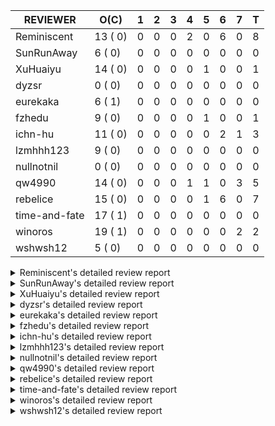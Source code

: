|   REVIEWER    |  O(C)   | 1 | 2 | 3 | 4 | 5 | 6 | 7 | T |
|---------------|---------|---|---|---|---|---|---|---|---|
| Reminiscent   | 13 ( 0) | 0 | 0 | 0 | 2 | 0 | 6 | 0 | 8 |
| SunRunAway    |  6 ( 0) | 0 | 0 | 0 | 0 | 0 | 0 | 0 | 0 |
| XuHuaiyu      | 14 ( 0) | 0 | 0 | 0 | 0 | 1 | 0 | 0 | 1 |
| dyzsr         |  0 ( 0) | 0 | 0 | 0 | 0 | 0 | 0 | 0 | 0 |
| eurekaka      |  6 ( 1) | 0 | 0 | 0 | 0 | 0 | 0 | 0 | 0 |
| fzhedu        |  9 ( 0) | 0 | 0 | 0 | 0 | 1 | 0 | 0 | 1 |
| ichn-hu       | 11 ( 0) | 0 | 0 | 0 | 0 | 0 | 2 | 1 | 3 |
| lzmhhh123     |  9 ( 0) | 0 | 0 | 0 | 0 | 0 | 0 | 0 | 0 |
| nullnotnil    |  0 ( 0) | 0 | 0 | 0 | 0 | 0 | 0 | 0 | 0 |
| qw4990        | 14 ( 0) | 0 | 0 | 0 | 1 | 1 | 0 | 3 | 5 |
| rebelice      | 15 ( 0) | 0 | 0 | 0 | 0 | 1 | 6 | 0 | 7 |
| time-and-fate | 17 ( 1) | 0 | 0 | 0 | 0 | 0 | 0 | 0 | 0 |
| winoros       | 19 ( 1) | 0 | 0 | 0 | 0 | 0 | 0 | 2 | 2 |
| wshwsh12      |  5 ( 0) | 0 | 0 | 0 | 0 | 0 | 0 | 0 | 0 |


<details> 
  <summary>Reminiscent's detailed review report</summary> 

## To Be Reviewed

|     REPO     |                                                                      PR                                                                      | C | LASTED |
|--------------|----------------------------------------------------------------------------------------------------------------------------------------------|---|--------|
| tidb/26474   | [planner: fix the unstable unit test TestTableFromMeta (#26463)](https://github.com/pingcap/tidb/pull/26474)                                 |   | 73d16h |
| docs-cn/6948 | [spm: add description for baseline capture filter](https://github.com/pingcap/docs-cn/pull/6948)                                             |   | 39d18h |
| tidb/26475   | [planner: fix the unstable unit test TestTableFromMeta (#26463)](https://github.com/pingcap/tidb/pull/26475)                                 |   | 73d16h |
| tidb/26491   | [planner: fix the unstable test TestOrderedResultModeOnOtherOperators (#26481)](https://github.com/pingcap/tidb/pull/26491)                  |   | 72d23h |
| tidb/26492   | [planner: fix the unstable test TestOrderedResultModeOnOtherOperators (#26481)](https://github.com/pingcap/tidb/pull/26492)                  |   | 72d23h |
| tidb/26498   | [planner: fix the unstable unit test `TestAnalyzeIncremental` (#26460)](https://github.com/pingcap/tidb/pull/26498)                          |   | 72d20h |
| tidb/26499   | [planner: fix the unstable unit test `TestAnalyzeIncremental` (#26460)](https://github.com/pingcap/tidb/pull/26499)                          |   | 72d20h |
| tidb/26503   | [planner: fix goroutine leak problem in some unit tests (#26500)](https://github.com/pingcap/tidb/pull/26503)                                |   | 72d19h |
| tidb/27636   | [planner, expression: avoid exprs with side effects in column pruning and agg pushdown (#27370)](https://github.com/pingcap/tidb/pull/27636) |   | 37d17h |
| tidb/27773   | [statistics: remove redundant assignment for statistics.Column.Count](https://github.com/pingcap/tidb/pull/27773)                            |   | 31d16h |
| tidb/27837   | [planner: fix wrong plan caused by shallow copy schema columns (#27798)](https://github.com/pingcap/tidb/pull/27837)                         |   | 27d16h |
| tidb/27849   | [session: add system table mysql.column_stats_usage](https://github.com/pingcap/tidb/pull/27849)                                             |   | 26d23h |
| tidb/28543   | [planner/core: migrate test-infra to testify for `planner/core/integration_partition_test.go`](https://github.com/pingcap/tidb/pull/28543)   |   | 16h    |


## Reviewed in Last 7 Days

|    REPO    |                                                                     PR                                                                     | C | D |  R   |
|------------|--------------------------------------------------------------------------------------------------------------------------------------------|---|---|------|
| tidb/28415 | [planner/core: migrate  test-infra to testify for `cache_test.go`](https://github.com/pingcap/tidb/pull/28415)                             |   | 4 | 3d6h |
| tidb/28478 | [planner: fix the issue that some PointGet plans generated in physical-stage cannot be cached](https://github.com/pingcap/tidb/pull/28478) |   | 4 | 19h  |
| tidb/28460 | [planner: add more unit tests for prepare plan cache](https://github.com/pingcap/tidb/pull/28460)                                          |   | 6 | 14h  |
| tidb/28444 | [planner: fix the issue that planner may cache invalid plans for joins in some cases (#28432)](https://github.com/pingcap/tidb/pull/28444) |   | 6 | 4h   |
| tidb/28445 | [planner: fix the issue that planner may cache invalid plans for joins in some cases (#28432)](https://github.com/pingcap/tidb/pull/28445) |   | 6 | 4h   |
| tidb/28446 | [planner: fix the issue that planner may cache invalid plans for joins in some cases (#28432)](https://github.com/pingcap/tidb/pull/28446) |   | 6 | 4h   |
| tidb/28447 | [planner: fix the issue that planner may cache invalid plans for joins in some cases (#28432)](https://github.com/pingcap/tidb/pull/28447) |   | 6 | 4h   |
| tidb/28432 | [planner: fix the issue that planner may cache invalid plans for joins in some cases](https://github.com/pingcap/tidb/pull/28432)          |   | 6 | 15h  |


</details> 


<details> 
  <summary>SunRunAway's detailed review report</summary> 

## To Be Reviewed

|    REPO    |                                                                        PR                                                                        | C | LASTED  |
|------------|--------------------------------------------------------------------------------------------------------------------------------------------------|---|---------|
| tidb/19807 | [executor: parallel evaluation for hash aggregate distinct](https://github.com/pingcap/tidb/pull/19807)                                          |   | 394d11h |
| tidb/21834 | [planner: enhanced index range calculation plan](https://github.com/pingcap/tidb/pull/21834)                                                     |   | 291d18h |
| tidb/21956 | [planner/preprocessor: disallow into-outfile clause in some place](https://github.com/pingcap/tidb/pull/21956)                                   |   | 284d23h |
| tidb/25385 | [executor: global kill 32bits (local connID part)](https://github.com/pingcap/tidb/pull/25385)                                                   |   | 112d10h |
| tidb/27530 | [executor: make `group_concat` function consider the collation (#27490)](https://github.com/pingcap/tidb/pull/27530)                             |   | 40d21h  |
| tidb/27832 | [executor: fix a bug that can not insert null into a not null column in the empty SQL mode (#21237)](https://github.com/pingcap/tidb/pull/27832) |   | 27d16h  |


## Reviewed in Last 7 Days

| REPO | PR | C | D | R |
|------|----|---|---|---|


</details> 


<details> 
  <summary>XuHuaiyu's detailed review report</summary> 

## To Be Reviewed

|     REPO     |                                                                PR                                                                 | C | LASTED  |
|--------------|-----------------------------------------------------------------------------------------------------------------------------------|---|---------|
| docs-cn/5561 | [Add sql optimization-related docs to toc](https://github.com/pingcap/docs-cn/pull/5561)                                          |   | 223d15h |
| tidb/21401   | [expression: incompatibility with MySQL for ADDTIME()](https://github.com/pingcap/tidb/pull/21401)                                |   | 307d11h |
| docs-cn/6716 | [sysvar: add doc for tidb-restricted-read-only](https://github.com/pingcap/docs-cn/pull/6716)                                     |   | 73d18h  |
| tidb/26098   | [executor, planner: add support for SQL_CALC_FOUND_ROWS](https://github.com/pingcap/tidb/pull/26098)                              |   | 85d23h  |
| tidb/26440   | [executor: a HashJoin demo in exchange parallel framework](https://github.com/pingcap/tidb/pull/26440)                            |   | 74d16h  |
| tidb/27315   | [go.mod: update parser to fix the parse error for subquery (#25647)](https://github.com/pingcap/tidb/pull/27315)                  |   | 47d13h  |
| tidb/27378   | [distsql: fix goroutine/memory leak for streaming when query is cancelled (#27354)](https://github.com/pingcap/tidb/pull/27378)   |   | 45d18h  |
| tidb/27396   | [*: set consistent assertion for DML](https://github.com/pingcap/tidb/pull/27396)                                                 |   | 45d13h  |
| tidb/27403   | [expression: round function for int should use round half up rule](https://github.com/pingcap/tidb/pull/27403)                    |   | 45d11h  |
| tidb/27530   | [executor: make `group_concat` function consider the collation (#27490)](https://github.com/pingcap/tidb/pull/27530)              |   | 40d21h  |
| tidb/27550   | [planner: fix expression rewrite makes between expr infers wrong collation. (#27254)](https://github.com/pingcap/tidb/pull/27550) |   | 40d15h  |
| tidb/27561   | [server, privilege: Socket authentication](https://github.com/pingcap/tidb/pull/27561)                                            |   | 40d4h   |
| tidb/27992   | [planner: add sub plan info of shuffleReceiver when query explain analyze](https://github.com/pingcap/tidb/pull/27992)            |   | 20d16h  |
| tidb/28466   | [expression: limit valid decimal length](https://github.com/pingcap/tidb/pull/28466)                                              |   | 5d11h   |


## Reviewed in Last 7 Days

|    REPO    |                                        PR                                         | C | D |   R   |
|------------|-----------------------------------------------------------------------------------|---|---|-------|
| tidb/28298 | [seqtest: migrate test-infra testify](https://github.com/pingcap/tidb/pull/28298) |   | 5 | 5d15h |


</details> 


<details> 
  <summary>dyzsr's detailed review report</summary> 

## To Be Reviewed

| REPO | PR | C | LASTED |
|------|----|---|--------|


## Reviewed in Last 7 Days

| REPO | PR | C | D | R |
|------|----|---|---|---|


</details> 


<details> 
  <summary>eurekaka's detailed review report</summary> 

## To Be Reviewed

|    REPO    |                                                                         PR                                                                         | C | LASTED  |
|------------|----------------------------------------------------------------------------------------------------------------------------------------------------|---|---------|
| tidb/22416 | [core: fix subQuery at projection in only_full_group](https://github.com/pingcap/tidb/pull/22416)                                                  | Y | 260d11h |
| tidb/23316 | [planner: Fix rebuild range for prepared plan](https://github.com/pingcap/tidb/pull/23316)                                                         |   | 202d17h |
| tidb/27099 | [planner: support expression index for view](https://github.com/pingcap/tidb/pull/27099)                                                           |   | 53d19h  |
| tidb/27302 | [statistics: fix "data too long" error when dumping stats from table with new collation data (#27033)](https://github.com/pingcap/tidb/pull/27302) |   | 47d18h  |
| tidb/27550 | [planner: fix expression rewrite makes between expr infers wrong collation. (#27254)](https://github.com/pingcap/tidb/pull/27550)                  |   | 40d15h  |
| tidb/27849 | [session: add system table mysql.column_stats_usage](https://github.com/pingcap/tidb/pull/27849)                                                   |   | 26d23h  |


## Reviewed in Last 7 Days

| REPO | PR | C | D | R |
|------|----|---|---|---|


</details> 


<details> 
  <summary>fzhedu's detailed review report</summary> 

## To Be Reviewed

|    REPO    |                                                                         PR                                                                         | C | LASTED |
|------------|----------------------------------------------------------------------------------------------------------------------------------------------------|---|--------|
| tidb/28140 | [copr: avoid NPE when store is not available when balance batch cop task (#28110)](https://github.com/pingcap/tidb/pull/28140)                     |   | 16d20h |
| tidb/28147 | [planner: fix can not found column bug (#28067)](https://github.com/pingcap/tidb/pull/28147)                                                       |   | 16d19h |
| tidb/28149 | [planner: fix can not found column bug (#28067)](https://github.com/pingcap/tidb/pull/28149)                                                       |   | 16d18h |
| tidb/28262 | [distsql: avoid false positive error log about `invalid cop task execution summaries length` (#28188)](https://github.com/pingcap/tidb/pull/28262) |   | 11d16h |
| tidb/28263 | [distsql: avoid false positive error log about `invalid cop task execution summaries length` (#28188)](https://github.com/pingcap/tidb/pull/28263) |   | 11d16h |
| tidb/28264 | [distsql: avoid false positive error log about `invalid cop task execution summaries length` (#28188)](https://github.com/pingcap/tidb/pull/28264) |   | 11d16h |
| tidb/28287 | [copr: Fix bug that mpp node availability detect does not work in some corner cases (#28201)](https://github.com/pingcap/tidb/pull/28287)          |   | 10d21h |
| tidb/28288 | [copr: Fix bug that mpp node availability detect does not work in some corner cases (#28201)](https://github.com/pingcap/tidb/pull/28288)          |   | 10d21h |
| tidb/28289 | [copr: Fix bug that mpp node availability detect does not work in some corner cases (#28201)](https://github.com/pingcap/tidb/pull/28289)          |   | 10d21h |


## Reviewed in Last 7 Days

|    REPO    |                                             PR                                             | C | D |  R  |
|------------|--------------------------------------------------------------------------------------------|---|---|-----|
| tidb/28458 | [expression: not push invalid cast to tiflash](https://github.com/pingcap/tidb/pull/28458) |   | 5 | 18h |


</details> 


<details> 
  <summary>ichn-hu's detailed review report</summary> 

## To Be Reviewed

|     REPO     |                                                                         PR                                                                         | C | LASTED  |
|--------------|----------------------------------------------------------------------------------------------------------------------------------------------------|---|---------|
| tidb/20903   | [planner: fix confused and unnecessary double-projection in plans.](https://github.com/pingcap/tidb/pull/20903)                                    |   | 331d17h |
| docs-cn/7238 | [system-variables: correct the description of tidb_allow_fallback_to_tikv](https://github.com/pingcap/docs-cn/pull/7238)                           |   | 3d19h   |
| tidb/22631   | [executor: refine window processor](https://github.com/pingcap/tidb/pull/22631)                                                                    |   | 245d23h |
| tidb/27119   | [executor: fix json_objectagg() on varbinary type](https://github.com/pingcap/tidb/pull/27119)                                                     |   | 53d16h  |
| tidb/27403   | [expression: round function for int should use round half up rule](https://github.com/pingcap/tidb/pull/27403)                                     |   | 45d11h  |
| tidb/27419   | [expression: Fix wrong way to check for overflow (#27122)](https://github.com/pingcap/tidb/pull/27419)                                             |   | 44d21h  |
| tidb/27451   | [expression: fix wrong result for date add sub (#27244)](https://github.com/pingcap/tidb/pull/27451)                                               |   | 44d16h  |
| tidb/27454   | [expression: fix wrong result for date add sub (#27244)](https://github.com/pingcap/tidb/pull/27454)                                               |   | 44d16h  |
| tidb/28262   | [distsql: avoid false positive error log about `invalid cop task execution summaries length` (#28188)](https://github.com/pingcap/tidb/pull/28262) |   | 11d16h  |
| tidb/28263   | [distsql: avoid false positive error log about `invalid cop task execution summaries length` (#28188)](https://github.com/pingcap/tidb/pull/28263) |   | 11d16h  |
| tidb/28264   | [distsql: avoid false positive error log about `invalid cop task execution summaries length` (#28188)](https://github.com/pingcap/tidb/pull/28264) |   | 11d16h  |


## Reviewed in Last 7 Days

|     REPO     |                                               PR                                                | C | D |  R  |
|--------------|-------------------------------------------------------------------------------------------------|---|---|-----|
| tidb/28438   | [tidb-server: prevent the misuse of the terror API](https://github.com/pingcap/tidb/pull/28438) |   | 6 | 14h |
| parser/1352  | [terror: provide a RegisterFinish API](https://github.com/pingcap/parser/pull/1352)             |   | 6 | 14h |
| docs-cn/7202 | [Add the hint LIMIT_TO_COP()](https://github.com/pingcap/docs-cn/pull/7202)                     |   | 7 | 1h  |


</details> 


<details> 
  <summary>lzmhhh123's detailed review report</summary> 

## To Be Reviewed

|    REPO    |                                                                        PR                                                                        | C | LASTED  |
|------------|--------------------------------------------------------------------------------------------------------------------------------------------------|---|---------|
| tidb/22631 | [executor: refine window processor](https://github.com/pingcap/tidb/pull/22631)                                                                  |   | 245d23h |
| tidb/26005 | [expression: fix cast string like '.1a1' to decimal has no warnings information](https://github.com/pingcap/tidb/pull/26005)                     |   | 89d13h  |
| tikv/10616 | [copr: fix Max/Min bug when comparing signed and unsigned int64 (#10167)](https://github.com/tikv/tikv/pull/10616)                               |   | 72d21h  |
| tidb/26152 | [types: year function can't handle some date string](https://github.com/pingcap/tidb/pull/26152)                                                 |   | 83d14h  |
| tikv/10617 | [copr: fix Max/Min bug when comparing signed and unsigned int64 (#10167)](https://github.com/tikv/tikv/pull/10617)                               |   | 72d21h  |
| tidb/27212 | [planner: fix wrong charset about union result of date type and int](https://github.com/pingcap/tidb/pull/27212)                                 |   | 51d14h  |
| tidb/27611 | [types: fix incorrect return type about if function when argument type contains bit](https://github.com/pingcap/tidb/pull/27611)                 |   | 38d14h  |
| tidb/27832 | [executor: fix a bug that can not insert null into a not null column in the empty SQL mode (#21237)](https://github.com/pingcap/tidb/pull/27832) |   | 27d16h  |
| tidb/27954 | [planner: Fix Empty string has different meanings in SELECT and UPDATE](https://github.com/pingcap/tidb/pull/27954)                              |   | 23d16h  |


## Reviewed in Last 7 Days

| REPO | PR | C | D | R |
|------|----|---|---|---|


</details> 


<details> 
  <summary>nullnotnil's detailed review report</summary> 

## To Be Reviewed

| REPO | PR | C | LASTED |
|------|----|---|--------|


## Reviewed in Last 7 Days

| REPO | PR | C | D | R |
|------|----|---|---|---|


</details> 


<details> 
  <summary>qw4990's detailed review report</summary> 

## To Be Reviewed

|     REPO     |                                                                         PR                                                                          | C | LASTED  |
|--------------|-----------------------------------------------------------------------------------------------------------------------------------------------------|---|---------|
| docs-cn/5561 | [Add sql optimization-related docs to toc](https://github.com/pingcap/docs-cn/pull/5561)                                                            |   | 223d15h |
| parser/1329  | [parser: support ANALYZE TABLE t PREDICATE COLUMNS / COLUMN c1 [, c2] ... and SHOW COLUMN_STATS_USAGE](https://github.com/pingcap/parser/pull/1329) |   | 30d15h  |
| tidb/21018   | [planner: don't push down null sensitive join conditions (#19620)](https://github.com/pingcap/tidb/pull/21018)                                      |   | 325d17h |
| docs-cn/7237 | [Add restriction information for index merge to avoid misuse](https://github.com/pingcap/docs-cn/pull/7237)                                         |   | 3d19h   |
| tidb/23590   | [planner, table: optimize the list partition pruner for range query](https://github.com/pingcap/tidb/pull/23590)                                    |   | 191d16h |
| tidb/26323   | [planner: use multi-layer projections for subquery selection (#8190)](https://github.com/pingcap/tidb/pull/26323)                                   |   | 77d6h   |
| tidb/26440   | [executor: a HashJoin demo in exchange parallel framework](https://github.com/pingcap/tidb/pull/26440)                                              |   | 74d16h  |
| tidb/26499   | [planner: fix the unstable unit test `TestAnalyzeIncremental` (#26460)](https://github.com/pingcap/tidb/pull/26499)                                 |   | 72d20h  |
| tidb/27315   | [go.mod: update parser to fix the parse error for subquery (#25647)](https://github.com/pingcap/tidb/pull/27315)                                    |   | 47d13h  |
| tidb/27396   | [*: set consistent assertion for DML](https://github.com/pingcap/tidb/pull/27396)                                                                   |   | 45d13h  |
| tidb/27849   | [session: add system table mysql.column_stats_usage](https://github.com/pingcap/tidb/pull/27849)                                                    |   | 26d23h  |
| tidb/28275   | [*: add plan replayer framework and gc](https://github.com/pingcap/tidb/pull/28275)                                                                 |   | 10d23h  |
| tidb/28295   | [planner: keep the original join schema in predicate pushdown (#24862)](https://github.com/pingcap/tidb/pull/28295)                                 |   | 10d16h  |
| tidb/28296   | [planner: fix the wrong partition pruning when some conditions is out of range](https://github.com/pingcap/tidb/pull/28296)                         |   | 10d16h  |


## Reviewed in Last 7 Days

|     REPO     |                                                         PR                                                          | C | D |   R    |
|--------------|---------------------------------------------------------------------------------------------------------------------|---|---|--------|
| tidb/28475   | [planner: disable tiflash plan caching](https://github.com/pingcap/tidb/pull/28475)                                 |   | 4 | 22h    |
| tidb/28457   | [planner: generate addition selection when plan cache enable](https://github.com/pingcap/tidb/pull/28457)           |   | 5 | 22h    |
| docs-cn/7149 | [releases notes: add 5.1.2 release notes](https://github.com/pingcap/docs-cn/pull/7149)                             |   | 7 | 9d1h   |
| docs/6500    | [releases: add tidb 5.1.2 release notes](https://github.com/pingcap/docs/pull/6500)                                 |   | 7 | 9d6h   |
| tidb/28100   | [expression: fix invalid `Flen` of decimal value when using plan cache](https://github.com/pingcap/tidb/pull/28100) |   | 7 | 10d17h |


</details> 


<details> 
  <summary>rebelice's detailed review report</summary> 

## To Be Reviewed

|     REPO     |                                                                 PR                                                                  | C | LASTED  |
|--------------|-------------------------------------------------------------------------------------------------------------------------------------|---|---------|
| docs/5185    | [sql-statements, information-schema: add `END_TIME` field for table `ANALYZE_STATUS`](https://github.com/pingcap/docs/pull/5185)    |   | 185d17h |
| docs-cn/5916 | [sql-statements, information-schema: add `END_TIME` field for table `ANALYZE_STATUS`](https://github.com/pingcap/docs-cn/pull/5916) |   | 185d17h |
| tidb/24033   | [statistics: fix some unstable tests in global stats (#23502)](https://github.com/pingcap/tidb/pull/24033)                          |   | 172d9h  |
| tidb/24669   | [planner: fix "order by + num " can use a column not in select fields](https://github.com/pingcap/tidb/pull/24669)                  |   | 142d16h |
| tidb/26474   | [planner: fix the unstable unit test TestTableFromMeta (#26463)](https://github.com/pingcap/tidb/pull/26474)                        |   | 73d16h  |
| tidb/26475   | [planner: fix the unstable unit test TestTableFromMeta (#26463)](https://github.com/pingcap/tidb/pull/26475)                        |   | 73d16h  |
| tidb/26491   | [planner: fix the unstable test TestOrderedResultModeOnOtherOperators (#26481)](https://github.com/pingcap/tidb/pull/26491)         |   | 72d23h  |
| tidb/26492   | [planner: fix the unstable test TestOrderedResultModeOnOtherOperators (#26481)](https://github.com/pingcap/tidb/pull/26492)         |   | 72d23h  |
| tidb/26498   | [planner: fix the unstable unit test `TestAnalyzeIncremental` (#26460)](https://github.com/pingcap/tidb/pull/26498)                 |   | 72d20h  |
| tidb/26499   | [planner: fix the unstable unit test `TestAnalyzeIncremental` (#26460)](https://github.com/pingcap/tidb/pull/26499)                 |   | 72d20h  |
| tidb/26505   | [planner: fix goroutine leak problem in some unit tests (#26500)](https://github.com/pingcap/tidb/pull/26505)                       |   | 72d19h  |
| tidb/27849   | [session: add system table mysql.column_stats_usage](https://github.com/pingcap/tidb/pull/27849)                                    |   | 26d23h  |
| tidb/28317   | [planner: remove duplicate predicates in the Selection operator](https://github.com/pingcap/tidb/pull/28317)                        |   | 9d8h    |
| tidb/28452   | [planner/core: migrate test-infra to testify for planner/core/plan_to_pb_test.go](https://github.com/pingcap/tidb/pull/28452)       |   | 5d19h   |
| tidb/28475   | [planner: disable tiflash plan caching](https://github.com/pingcap/tidb/pull/28475)                                                 |   | 4d16h   |


## Reviewed in Last 7 Days

|    REPO    |                                                                     PR                                                                     | C | D |  R   |
|------------|--------------------------------------------------------------------------------------------------------------------------------------------|---|---|------|
| tidb/28457 | [planner: generate addition selection when plan cache enable](https://github.com/pingcap/tidb/pull/28457)                                  |   | 5 | 1d0h |
| tidb/28460 | [planner: add more unit tests for prepare plan cache](https://github.com/pingcap/tidb/pull/28460)                                          |   | 6 | 0h   |
| tidb/28444 | [planner: fix the issue that planner may cache invalid plans for joins in some cases (#28432)](https://github.com/pingcap/tidb/pull/28444) |   | 6 | 4h   |
| tidb/28445 | [planner: fix the issue that planner may cache invalid plans for joins in some cases (#28432)](https://github.com/pingcap/tidb/pull/28445) |   | 6 | 4h   |
| tidb/28446 | [planner: fix the issue that planner may cache invalid plans for joins in some cases (#28432)](https://github.com/pingcap/tidb/pull/28446) |   | 6 | 4h   |
| tidb/28447 | [planner: fix the issue that planner may cache invalid plans for joins in some cases (#28432)](https://github.com/pingcap/tidb/pull/28447) |   | 6 | 4h   |
| tidb/28432 | [planner: fix the issue that planner may cache invalid plans for joins in some cases](https://github.com/pingcap/tidb/pull/28432)          |   | 6 | 15h  |


</details> 


<details> 
  <summary>time-and-fate's detailed review report</summary> 

## To Be Reviewed

|    REPO    |                                                                      PR                                                                       | C | LASTED  |
|------------|-----------------------------------------------------------------------------------------------------------------------------------------------|---|---------|
| tidb/22416 | [core: fix subQuery at projection in only_full_group](https://github.com/pingcap/tidb/pull/22416)                                             | Y | 260d11h |
| tidb/25390 | [planner/core: fix `isTableAliasDuplicate`, use `schema.name` as key when table has a alias name](https://github.com/pingcap/tidb/pull/25390) |   | 111d19h |
| tidb/26474 | [planner: fix the unstable unit test TestTableFromMeta (#26463)](https://github.com/pingcap/tidb/pull/26474)                                  |   | 73d16h  |
| tidb/26475 | [planner: fix the unstable unit test TestTableFromMeta (#26463)](https://github.com/pingcap/tidb/pull/26475)                                  |   | 73d16h  |
| tidb/26498 | [planner: fix the unstable unit test `TestAnalyzeIncremental` (#26460)](https://github.com/pingcap/tidb/pull/26498)                           |   | 72d20h  |
| tidb/26499 | [planner: fix the unstable unit test `TestAnalyzeIncremental` (#26460)](https://github.com/pingcap/tidb/pull/26499)                           |   | 72d20h  |
| tidb/26713 | [planner: use the converted datum based on the target column to point get](https://github.com/pingcap/tidb/pull/26713)                        |   | 67d11h  |
| tidb/27260 | [planner: do not merge the generated column stats to global stats (#27256)](https://github.com/pingcap/tidb/pull/27260)                       |   | 48d12h  |
| tidb/27773 | [statistics: remove redundant assignment for statistics.Column.Count](https://github.com/pingcap/tidb/pull/27773)                             |   | 31d16h  |
| tidb/27931 | [server: handle clients without authplugin support](https://github.com/pingcap/tidb/pull/27931)                                               |   | 24d19h  |
| tidb/28275 | [*: add plan replayer framework and gc](https://github.com/pingcap/tidb/pull/28275)                                                           |   | 10d23h  |
| tidb/28295 | [planner: keep the original join schema in predicate pushdown (#24862)](https://github.com/pingcap/tidb/pull/28295)                           |   | 10d16h  |
| tidb/28444 | [planner: fix the issue that planner may cache invalid plans for joins in some cases (#28432)](https://github.com/pingcap/tidb/pull/28444)    |   | 5d23h   |
| tidb/28445 | [planner: fix the issue that planner may cache invalid plans for joins in some cases (#28432)](https://github.com/pingcap/tidb/pull/28445)    |   | 5d23h   |
| tidb/28446 | [planner: fix the issue that planner may cache invalid plans for joins in some cases (#28432)](https://github.com/pingcap/tidb/pull/28446)    |   | 5d23h   |
| tidb/28447 | [planner: fix the issue that planner may cache invalid plans for joins in some cases (#28432)](https://github.com/pingcap/tidb/pull/28447)    |   | 5d23h   |
| tidb/28491 | [util/ranger: check boundary condition when taking intersection of two columnValues](https://github.com/pingcap/tidb/pull/28491)              |   | 3d20h   |


## Reviewed in Last 7 Days

| REPO | PR | C | D | R |
|------|----|---|---|---|


</details> 


<details> 
  <summary>winoros's detailed review report</summary> 

## To Be Reviewed

|     REPO     |                                                                         PR                                                                         | C | LASTED  |
|--------------|----------------------------------------------------------------------------------------------------------------------------------------------------|---|---------|
| tidb/20903   | [planner: fix confused and unnecessary double-projection in plans.](https://github.com/pingcap/tidb/pull/20903)                                    |   | 331d17h |
| docs-cn/5916 | [sql-statements, information-schema: add `END_TIME` field for table `ANALYZE_STATUS`](https://github.com/pingcap/docs-cn/pull/5916)                |   | 185d17h |
| docs/5783    | [migration: Add information about Vitess to TiDB migration](https://github.com/pingcap/docs/pull/5783)                                             |   | 111d5h  |
| tidb/21018   | [planner: don't push down null sensitive join conditions (#19620)](https://github.com/pingcap/tidb/pull/21018)                                     |   | 325d17h |
| tidb/22416   | [core: fix subQuery at projection in only_full_group](https://github.com/pingcap/tidb/pull/22416)                                                  | Y | 260d11h |
| tidb/22478   | [planner, executor: fix query partition table with global unique index get wrong result](https://github.com/pingcap/tidb/pull/22478)               |   | 255d13h |
| tidb/24138   | [planner: Add Equivalence Rules to Transform BinaryOptSubquery to ExistsSubquery](https://github.com/pingcap/tidb/pull/24138)                      |   | 167d12h |
| tidb/26323   | [planner: use multi-layer projections for subquery selection (#8190)](https://github.com/pingcap/tidb/pull/26323)                                  |   | 77d6h   |
| tidb/26474   | [planner: fix the unstable unit test TestTableFromMeta (#26463)](https://github.com/pingcap/tidb/pull/26474)                                       |   | 73d16h  |
| tidb/26475   | [planner: fix the unstable unit test TestTableFromMeta (#26463)](https://github.com/pingcap/tidb/pull/26475)                                       |   | 73d16h  |
| tidb/26492   | [planner: fix the unstable test TestOrderedResultModeOnOtherOperators (#26481)](https://github.com/pingcap/tidb/pull/26492)                        |   | 72d23h  |
| tidb/26503   | [planner: fix goroutine leak problem in some unit tests (#26500)](https://github.com/pingcap/tidb/pull/26503)                                      |   | 72d19h  |
| tidb/26505   | [planner: fix goroutine leak problem in some unit tests (#26500)](https://github.com/pingcap/tidb/pull/26505)                                      |   | 72d19h  |
| tidb/27302   | [statistics: fix "data too long" error when dumping stats from table with new collation data (#27033)](https://github.com/pingcap/tidb/pull/27302) |   | 47d18h  |
| tidb/27636   | [planner, expression: avoid exprs with side effects in column pruning and agg pushdown (#27370)](https://github.com/pingcap/tidb/pull/27636)       |   | 37d17h  |
| tidb/27639   | [planner, expression: avoid exprs with side effects in column pruning and agg pushdown (#27370)](https://github.com/pingcap/tidb/pull/27639)       |   | 37d17h  |
| tidb/28295   | [planner: keep the original join schema in predicate pushdown (#24862)](https://github.com/pingcap/tidb/pull/28295)                                |   | 10d16h  |
| tidb/28428   | [*: support show column_stats_usage](https://github.com/pingcap/tidb/pull/28428)                                                                   |   | 6d16h   |
| tidb/28491   | [util/ranger: check boundary condition when taking intersection of two columnValues](https://github.com/pingcap/tidb/pull/28491)                   |   | 3d20h   |


## Reviewed in Last 7 Days

|     REPO     |                                                      PR                                                      | C | D |   R   |
|--------------|--------------------------------------------------------------------------------------------------------------|---|---|-------|
| tidb/28300   | [statistics: migrate test-infra to testify for fmsketch_test.go](https://github.com/pingcap/tidb/pull/28300) |   | 7 | 3d13h |
| docs-cn/7202 | [Add the hint LIMIT_TO_COP()](https://github.com/pingcap/docs-cn/pull/7202)                                  |   | 7 | 0h    |


</details> 


<details> 
  <summary>wshwsh12's detailed review report</summary> 

## To Be Reviewed

|    REPO    |                                                           PR                                                           | C | LASTED  |
|------------|------------------------------------------------------------------------------------------------------------------------|---|---------|
| tidb/21401 | [expression: incompatibility with MySQL for ADDTIME()](https://github.com/pingcap/tidb/pull/21401)                     |   | 307d11h |
| tidb/21887 | [types: support %X %V %W formats for STR_TO_DATE()](https://github.com/pingcap/tidb/pull/21887)                        |   | 288d11h |
| tidb/27837 | [planner: fix wrong plan caused by shallow copy schema columns (#27798)](https://github.com/pingcap/tidb/pull/27837)   |   | 27d16h  |
| tidb/27992 | [planner: add sub plan info of shuffleReceiver when query explain analyze](https://github.com/pingcap/tidb/pull/27992) |   | 20d16h  |
| tidb/28333 | [executor: fix detaching from GlobalTracker before executing select query](https://github.com/pingcap/tidb/pull/28333) |   | 8d15h   |


## Reviewed in Last 7 Days

| REPO | PR | C | D | R |
|------|----|---|---|---|


</details> 

